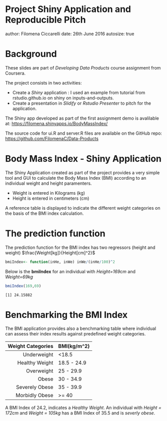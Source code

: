 Project Shiny Application and Reproducible Pitch
========================================================
author: Filomena Ciccarelli
date: 26th June 2016
autosize: true

Background 
========================================================

These slides are part of *Developing Data Products* course assignment from Coursera.

The project consists in two activities:

 - Create a *Shiny* application : I used an example from tutorial from rstudio.github.io on shiny on inputs-and-outputs.
 - Create a presentation in *Slidify* or *Rstudio Presenter* to pitch for the application.


The Shiny app developed as part of the first assignment demo is avalilable at: https://filomena.shinyapps.io/BodyMassIndex/

The source code for ui.R and server.R files are available on the GitHub repo: https://github.com/FilomenaC/Data-Products

Body Mass Index - Shiny Application
========================================================
The Shiny Application created as part of the project provides a very simple tool and GUI to calculate the Body Mass Index (BMI) according to an individual weight and height paramenters.

- Weight is entered in Kilograms (kg)
- Height is entered in centimeters (cm)


A reference table is displayed to indicate the different weight categories on the basis of the BMI index calculation.

The prediction function
========================================================
The prediction function for the BMI index has two regressors (height and weight) $\frac{Weight[kg]}{Height[cm]^2}$

```r
bmiIndex<- function(inHe, inWe) inWe/(inHe/100)^2
```
Below is the **bmiIndex** for an individual with *Height=169cm* and *Weight=69kg*

```r
bmiIndex(169,69)
```

```
[1] 24.15882
```

Benchmarking the BMI Index
======

The BMI application provides also a benchmarking table where individual can assess their index results against predefined weight categories.

| Weight Categories | BMI(kg/m^2) | 
|------:|:-----|
| Underweight | <18.5 | 
| Healthy Weight | 18.5 - 24.9 | 
| Overweight | 25 - 29.9 |
|Obese | 30 - 34.9 |
| Severely Obese | 35 - 39.9 |
| Morbidly Obese | >= 40 |


A BMI Index of 24.2, indicates a *Healthy Weight*. An individual with *Height = 172cm* and *Weight = 105kg* has a BMI Index of 35.5 and is *severly obese*.
